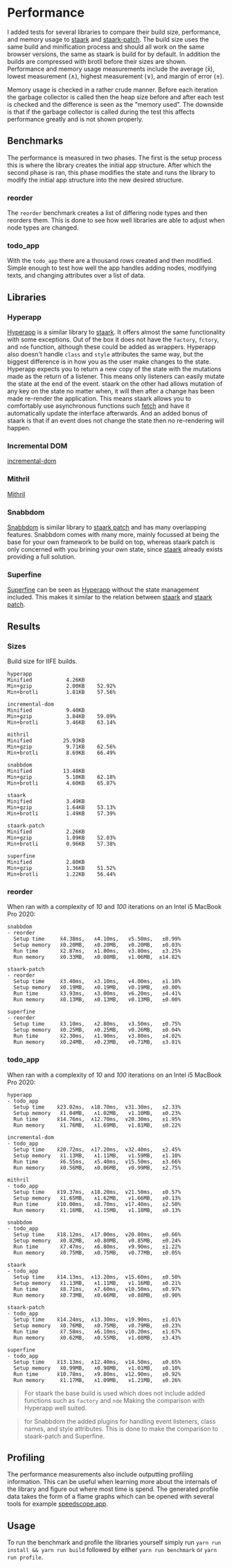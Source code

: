 # Performance

I added tests for several libraries to compare their build size, performance, and memory usage to [staark](https://github.com/doars/staark/tree/main/packages/staark#readme) and [staark-patch](https://github.com/doars/staark/tree/main/packages/staark-patch#readme). The build size uses the same build and minification process and should all work on the same browser versions, the same as staark is build for by default. In addition the builds are compressed with brotli before their sizes are shown. Performance and memory usage measurements include the average (x̄), lowest measurement (∧), highest measurement (∨), and margin of error (±).

Memory usage is checked in a rather crude manner. Before each iteration the garbage collector is called then the heap size before and after each test is checked and the difference is seen as the "memory used". The downside is that if the garbage collector is called during the test this affects performance greatly and is not shown properly.

## Benchmarks

The performance is measured in two phases. The first is the setup process this is where the library creates the initial app structure. After which the second phase is ran, this phase modifies the state and runs the library to modify the initial app structure into the new desired structure.

### reorder

The `reorder` benchmark creates a list of differing node types and then reorders them. This is done to see how well libraries are able to adjust when node types are changed.

### todo_app

With the `todo_app` there are a thousand rows created and then modified. Simple enough to test how well the app handles adding nodes, modifying texts, and changing attributes over a list of data.

## Libraries

### Hyperapp

[Hyperapp](https://github.com/jorgebucaran/hyperapp#readme) is a similar library to [staark](https://github.com/doars/staark/tree/main/packages/staark#readme). It offers almost the same functionality with some exceptions. Out of the box it does not have the `factory`, `fctory`, and `nde` function, although these could be added as wrappers. Hyperapp also doesn't handle `class` and `style` attributes the same way, but the biggest difference is in how you as the user make changes to the state. Hyperapp expects you to return a new copy of the state with the mutations made as the return of a listener. This means only listeners can easily mutate the state at the end of the event. staark on the other had allows mutation of any key on the state no matter when, it will then after a change has been made re-render the application. This means staark allows you to comfortably use asynchronous functions such [fetch](https://github.com/doars/staark/tree/main/packages/vroagn#readme) and have it automatically update the interface afterwards. And an added bonus of staark is that if an event does not change the state then no re-rendering will happen.

### Incremental DOM

[incremental-dom](https://github.com/google/incremental-dom#readme)

### Mithril

[Mithril](https://github.com/MithrilJS/mithril.js#readme)

### Snabbdom

[Snabbdom](https://github.com/snabbdom/snabbdom#readme) is similar library to [staark patch](https://github.com/doars/staark/tree/main/packages/staark-patch#readme) and has many overlapping features. Snabbdom comes with many more, mainly focussed at being the base for your own framework to be build on top, whereas staark patch is only concerned with you brining your own state, since [staark](https://github.com/doars/staark/tree/main/packages/staark#readme) already exists providing a full solution.

### Superfine

[Superfine](https://github.com/jorgebucaran/superfine#readme) can be seen as [Hyperapp](https://github.com/jorgebucaran/hyperapp#readme) without the state management included. This makes it similar to the relation between [staark](https://github.com/doars/staark/tree/main/packages/staark#readme) and [staark patch](https://github.com/doars/staark/tree/main/packages/staark-patch#readme).

## Results

### Sizes

Build size for IIFE builds.

```
hyperapp
Minified           4.26KB
Min+gzip           2.00KB    52.92%
Min+brotli         1.81KB    57.56%

incremental-dom
Minified           9.40KB
Min+gzip           3.84KB    59.09%
Min+brotli         3.46KB    63.14%

mithril
Minified          25.93KB
Min+gzip           9.71KB    62.56%
Min+brotli         8.69KB    66.49%

snabbdom
Minified          13.48KB
Min+gzip           5.10KB    62.18%
Min+brotli         4.60KB    65.87%

staark
Minified           3.49KB
Min+gzip           1.64KB    53.13%
Min+brotli         1.49KB    57.39%

staark-patch
Minified           2.26KB
Min+gzip           1.09KB    52.03%
Min+brotli         0.96KB    57.38%

superfine
Minified           2.80KB
Min+gzip           1.36KB    51.52%
Min+brotli         1.22KB    56.44%
```

### reorder

When ran with a complexity of _10_ and _100_ iterations on an Intel i5 MacBook Pro 2020:

```
snabbdom
- reorder
  Setup time     x̄4.38ms,   ∧4.10ms,   ∨5.50ms,   ±0.99%
  Setup memory   x̄0.20MB,   ∧0.20MB,   ∨0.20MB,   ±0.03%
  Run time       x̄2.87ms,   ∧1.80ms,   ∨3.80ms,   ±3.25%
  Run memory     x̄0.33MB,   ∧0.08MB,   ∨1.06MB,  ±14.82%

staark-patch
- reorder
  Setup time     x̄3.40ms,   ∧3.10ms,   ∨4.00ms,   ±1.10%
  Setup memory   x̄0.19MB,   ∧0.19MB,   ∨0.19MB,   ±0.00%
  Run time       x̄3.93ms,   ∧3.00ms,   ∨6.20ms,   ±4.41%
  Run memory     x̄0.13MB,   ∧0.13MB,   ∨0.13MB,   ±0.00%

superfine
- reorder
  Setup time     x̄3.10ms,   ∧2.80ms,   ∨3.50ms,   ±0.75%
  Setup memory   x̄0.25MB,   ∧0.25MB,   ∨0.26MB,   ±0.04%
  Run time       x̄2.30ms,   ∧1.90ms,   ∨3.80ms,   ±4.02%
  Run memory     x̄0.24MB,   ∧0.23MB,   ∨0.71MB,   ±3.81%
```

### todo_app

When ran with a complexity of _10_ and _100_ iterations on an Intel i5 MacBook Pro 2020:

```
hyperapp
- todo_app
  Setup time    x̄23.02ms,  ∧18.70ms,  ∨31.30ms,   ±2.33%
  Setup memory   x̄1.04MB,   ∧1.02MB,   ∨1.10MB,   ±0.23%
  Run time      x̄14.76ms,  ∧12.70ms,  ∨20.30ms,   ±1.95%
  Run memory     x̄1.76MB,   ∧1.69MB,   ∨1.81MB,   ±0.22%

incremental-dom
- todo_app
  Setup time    x̄20.72ms,  ∧17.20ms,  ∨32.40ms,   ±2.45%
  Setup memory   x̄1.13MB,   ∧1.11MB,   ∨1.59MB,   ±1.10%
  Run time       x̄6.55ms,   ∧5.40ms,  ∨15.50ms,   ±3.66%
  Run memory     x̄0.56MB,   ∧0.06MB,   ∨0.99MB,   ±2.75%

mithril
- todo_app
  Setup time    x̄19.37ms,  ∧18.20ms,  ∨21.50ms,   ±0.57%
  Setup memory   x̄1.65MB,   ∧1.62MB,   ∨1.66MB,   ±0.13%
  Run time      x̄10.00ms,   ∧8.70ms,  ∨17.40ms,   ±2.50%
  Run memory     x̄1.16MB,   ∧1.15MB,   ∨1.18MB,   ±0.13%

snabbdom
- todo_app
  Setup time    x̄18.12ms,  ∧17.00ms,  ∨20.80ms,   ±0.66%
  Setup memory   x̄0.82MB,   ∧0.80MB,   ∨0.85MB,   ±0.24%
  Run time       x̄7.47ms,   ∧6.80ms,   ∨9.90ms,   ±1.22%
  Run memory     x̄0.75MB,   ∧0.75MB,   ∨0.77MB,   ±0.05%

staark
- todo_app
  Setup time    x̄14.13ms,  ∧13.20ms,  ∨15.60ms,   ±0.50%
  Setup memory   x̄1.13MB,   ∧1.11MB,   ∨1.16MB,   ±0.21%
  Run time       x̄8.71ms,   ∧7.60ms,  ∨10.50ms,   ±0.97%
  Run memory     x̄0.73MB,   ∧0.66MB,   ∨0.88MB,   ±0.90%

staark-patch
- todo_app
  Setup time    x̄14.24ms,  ∧13.30ms,  ∨19.90ms,   ±1.01%
  Setup memory   x̄0.76MB,   ∧0.75MB,   ∨0.79MB,   ±0.23%
  Run time       x̄7.58ms,   ∧6.10ms,  ∨10.20ms,   ±1.67%
  Run memory     x̄0.62MB,   ∧0.55MB,   ∨1.08MB,   ±3.43%

superfine
- todo_app
  Setup time    x̄13.13ms,  ∧12.40ms,  ∨14.50ms,   ±0.65%
  Setup memory   x̄0.99MB,   ∧0.98MB,   ∨1.01MB,   ±0.10%
  Run time      x̄10.78ms,   ∧9.80ms,  ∨12.90ms,   ±0.92%
  Run memory     x̄1.17MB,   ∧1.09MB,   ∨1.21MB,   ±0.26%
```

> For staark the base build is used which does not include added functions such as `factory` and `nde` Making the comparison with Hyperapp well suited.

> for Snabbdom the added plugins for handling event listeners, class names, and style attributes. This is done to make the comparison to staark-patch and Superfine.

## Profiling

The performance measurements also include outputting profiling information. This can be useful when learning more about the internals of the library and figure out where most time is spend. The generated profile data takes the form of a flame graphs which can be opened with several tools for example [speedscope.app](https://speedscope.app).

## Usage

To run the benchmark and profile the libraries yourself simply run `yarn run install && yarn run build` followed by either `yarn run benchmark` or `yarn run profile`.
